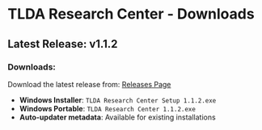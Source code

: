 # TLDA Research Center - Downloads

## Latest Release: v1.1.2

### Downloads:
Download the latest release from: [Releases Page](https://github.com/${RELEASE_REPO}/releases/latest)

- **Windows Installer**: `TLDA Research Center Setup 1.1.2.exe`
- **Windows Portable**: `TLDA Research Center 1.1.2.exe`
- **Auto-updater metadata**: Available for existing installations


